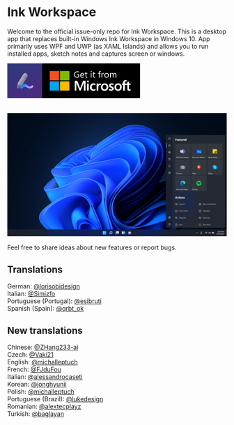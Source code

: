 # Ink Workspace

Welcome to the official issue-only repo for Ink Workspace. This is a desktop app that replaces built-in Windows Ink Workspace in Windows 10. App primarily uses WPF and UWP (as XAML Islands) and allows you to run installed apps, sketch notes and captures screen or windows.

<a href="https://www.microsoft.com/store/apps/9P0RP342JZMN">
<img src="images/StoreTile.png" width=80/><img src="https://github.com/michalleptuch/michalleptuch/blob/main/images/get.png?raw=true" height=80 /></a>
<br><br>

![](images/Screenshot.png)  

Feel free to share ideas about new features or report bugs.

## Translations
German: [@lorisobidesign](https://twitter.com/lorisobidesign)  
Italian: [@Simizfo](https://twitter.com/Simizfo)  
Portuguese (Portugal): [@esibruti](https://twitter.com/esibruti)  
Spanish (Spain): [@qrbt_ok](https://twitter.com/qrbt_ok)

## New translations
Chinese: [@ZHang233-ai](https://github.com/ZHang233-ai)  
Czech: [@Vaki21](https://github.com/Vaki21)  
English: [@michalleptuch](https://github.com/michalleptuch)  
French: [@FJduFou](https://github.com/FJduFou)  
Italian: [@alessandrocaseti](https://github.com/alessandrocaseti)  
Korean: [@jonghyunii](https://github.com/jonghyunii)  
Polish: [@michalleptuch](https://github.com/michalleptuch)  
Portuguese (Brazil): [@lukedesign](https://github.com/lukedesign)  
Romanian: [@alextecplayz](https://github.com/alextecplayz)  
Turkish: [@baglayan](https://github.com/baglayan)
